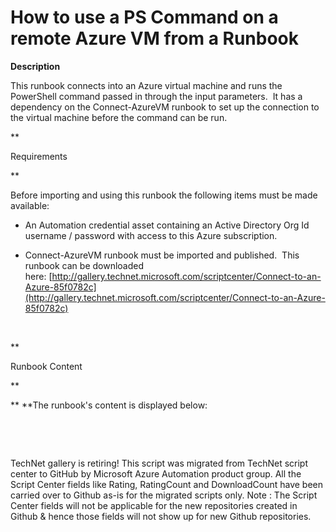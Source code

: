 ﻿How to use a PS Command on a remote Azure VM from a Runbook
===========================================================

            

**Description**


This runbook connects into an Azure virtual machine and runs the PowerShell command passed in through the input parameters.  It has a dependency on the Connect-AzureVM runbook to set up the connection to the virtual machine before the command can
 be run.

**


Requirements


**

Before importing and using this runbook the following items must be made available: 




  *  An Automation credential asset containing an Active Directory Org Id username / password with access to this Azure subscription.

  *  Connect-AzureVM runbook must be imported and published.  This runbook can be downloaded here: [http://gallery.technet.microsoft.com/scriptcenter/Connect-to-an-Azure-85f0782c](http://gallery.technet.microsoft.com/scriptcenter/Connect-to-an-Azure-85f0782c)


 



**


Runbook Content


**

** **The runbook's content is displayed below: 


 

 

        
    
TechNet gallery is retiring! This script was migrated from TechNet script center to GitHub by Microsoft Azure Automation product group. All the Script Center fields like Rating, RatingCount and DownloadCount have been carried over to Github as-is for the migrated scripts only. Note : The Script Center fields will not be applicable for the new repositories created in Github & hence those fields will not show up for new Github repositories.
